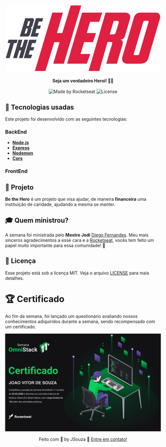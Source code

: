 <div align="center">

  ![Be The Hero](./img/logo.svg)

#### **Seja um verdadeiro Heroi!** 🦸‍♂️

  ![Made by Rocketseat](https://img.shields.io/badge/made%20by-JSouza-green)
  ![License](https://img.shields.io/badge/license-MIT-blue)
</div>

## :rocket: Tecnologias usadas

Este projeto foi desenvolvido com as seguintes tecnologias:

### BackEnd

- **[Node.js](https://nodejs.org/en/)**
- **[Express](https://expressjs.com/pt-br/)**
- **[Nodemon](https://www.npmjs.com/package/nodemon)**
- **[Cors](https://www.npmjs.com/package/cors)**

### FrontEnd

## :muscle: Projeto

**Be the Hero** é um projeto que visa ajudar, de maneira **financeira** uma instituição de caridade, ajudando a mesma se manter.

## :mortar_board: Quem ministrou?

A semana foi ministrada pelo **Mestre Jedi** [Diego Fernandes](https://github.com/diego3g). Meu mais sinceros agradecimentos a esse cara e a [Rocketseat](https://rocketseat.com.br), vocês tem feito um papel muito importante para essa comunidade! :rocket:  

## :memo: Licença

Esse projeto está sob a licença MIT. Veja o arquivo [LICENSE](LICENSE.md) para mais detalhes.

# :trophy: Certificado  

Ao fim da semana, foi lançado um questionário avaliando nossos conhecimentos adiquiridos durante a semana, sendo recompensado com um certificado. 

![Certificado](./img/certificado.png)

<div align="center">

Feito com :blue_heart: by JSouza :wave: [Entre em contato!](https://www.linkedin.com/in/joaovitor-souza/)

</div>